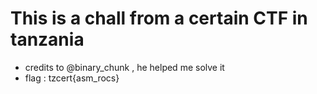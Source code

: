 # This is a chall from a certain CTF in tanzania
 - credits to @binary\_chunk , he helped me solve it
 - flag : tzcert{asm\_rocs}
 

